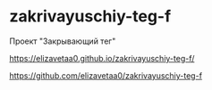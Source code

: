 # zakrivayuschiy-teg-f
Проект "Закрывающий тег"

https://elizavetaa0.github.io/zakrivayuschiy-teg-f/

https://github.com/elizavetaa0/zakrivayuschiy-teg-f
